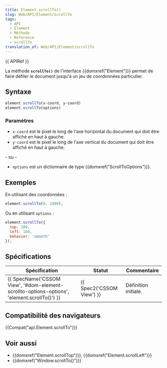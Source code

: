 ```yaml
---
title: Element.scrollTo()
slug: Web/API/Element/scrollTo
tags:
  - API
  - Element
  - Méthode
  - Reference
  - scrollTo
translation_of: Web/API/Element/scrollTo
---
```

{{ APIRef }}

La méthode **`scrollTo()`** de l'interface {{domxref("Element")}} permet de faire défiler le document jusqu'à un jeu de coordonnées particulier.

## Syntaxe

```js
element.scrollTo(x-coord, y-coord)
element.scrollTo(options)
```

### Paramètres

- `x-coord` est le pixel le long de l'axe horizontal du document qui doit être affiché en haut à gauche.
- `y-coord` est le pixel le long de l'axe vertical du document qui doit être affiché en haut à gauche.

\- ou -

- `options` est un dictionnaire de type {{domxref("ScrollToOptions")}}.

## Exemples

En utilisant des coordonnées :

```js
element.scrollTo(0, 1000);
```

Ou en utilisant `options`&nbsp;:

```js
element.scrollTo({
  top: 100,
  left: 100,
  behavior: 'smooth'
});
```

## Spécifications

| Spécification                                                                                                            | Statut                           | Commentaire          |
| ------------------------------------------------------------------------------------------------------------------------ | -------------------------------- | -------------------- |
| {{ SpecName('CSSOM View', '#dom-element-scrollto-options-options', 'element.scrollTo()') }} | {{ Spec2('CSSOM View') }} | Définition initiale. |

## Compatibilité des navigateurs

{{Compat("api.Element.scrollTo")}}

## Voir aussi

- {{domxref("Element.scrollTop")}}, {{domxref("Element.scrollLeft")}}
- {{domxref("Window.scrollTo()")}}

